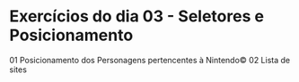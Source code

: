 # Exercícios do dia 03 - Seletores e Posicionamento

01 Posicionamento dos Personagens pertencentes à Nintendo©
02 Lista de sites